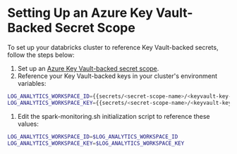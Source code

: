 # Setting Up an Azure Key Vault-Backed Secret Scope

To set up your databricks cluster to reference Key Vault-backed secrets,
follow the steps below:

1. Set up an [Azure Key Vault-backed secret scope](https://learn.microsoft.com/azure/databricks/security/secrets/secret-scopes#--create-an-azure-key-vault-backed-secret-scope).
1. Reference your Key Vault-backed keys in your cluster's environment variables:

```sh
LOG_ANALYTICS_WORKSPACE_ID={{secrets/<secret-scope-name>/<keyvault-key-name>}}
LOG_ANALYTICS_WORKSPACE_KEY={{secrets/<secret-scope-name>/<keyvault-key-name>}}
```

1. Edit the spark-monitoring.sh initialization script to reference these values:

```sh
LOG_ANALYTICS_WORKSPACE_ID=$LOG_ANALYTICS_WORKSPACE_ID
LOG_ANALYTICS_WORKSPACE_KEY=$LOG_ANALYTICS_WORKSPACE_KEY
```

